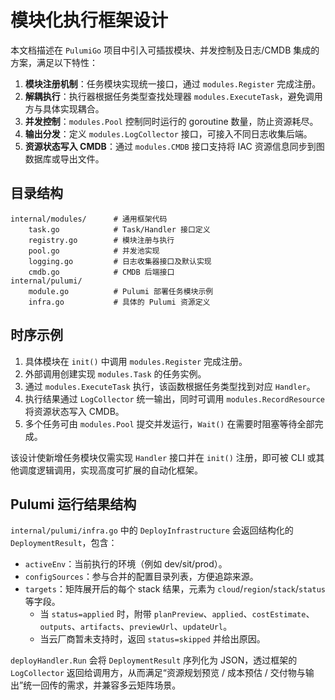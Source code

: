 # 模块化执行框架设计

本文档描述在 `PulumiGo` 项目中引入可插拔模块、并发控制及日志/CMDB 集成的方案，满足以下特性：

1. **模块注册机制**：任务模块实现统一接口，通过 `modules.Register` 完成注册。
2. **解耦执行**：执行器根据任务类型查找处理器 `modules.ExecuteTask`，避免调用方与具体实现耦合。
3. **并发控制**：`modules.Pool` 控制同时运行的 goroutine 数量，防止资源耗尽。
4. **输出分发**：定义 `modules.LogCollector` 接口，可接入不同日志收集后端。
5. **资源状态写入 CMDB**：通过 `modules.CMDB` 接口支持将 IAC 资源信息同步到图数据库或导出文件。

## 目录结构

```
internal/modules/      # 通用框架代码
    task.go            # Task/Handler 接口定义
    registry.go        # 模块注册与执行
    pool.go            # 并发池实现
    logging.go         # 日志收集器接口及默认实现
    cmdb.go            # CMDB 后端接口
internal/pulumi/
    module.go          # Pulumi 部署任务模块示例
    infra.go           # 具体的 Pulumi 资源定义
```

## 时序示例

1. 具体模块在 `init()` 中调用 `modules.Register` 完成注册。
2. 外部调用创建实现 `modules.Task` 的任务实例。
3. 通过 `modules.ExecuteTask` 执行，该函数根据任务类型找到对应 `Handler`。
4. 执行结果通过 `LogCollector` 统一输出，同时可调用 `modules.RecordResource` 将资源状态写入 CMDB。
5. 多个任务可由 `modules.Pool` 提交并发运行，`Wait()` 在需要时阻塞等待全部完成。

该设计使新增任务模块仅需实现 `Handler` 接口并在 `init()` 注册，即可被 CLI 或其他调度逻辑调用，实现高度可扩展的自动化框架。

## Pulumi 运行结果结构

`internal/pulumi/infra.go` 中的 `DeployInfrastructure` 会返回结构化的 `DeploymentResult`，包含：

- `activeEnv`：当前执行的环境（例如 dev/sit/prod）。
- `configSources`：参与合并的配置目录列表，方便追踪来源。
- `targets`：矩阵展开后的每个 stack 结果，元素为 `cloud`/`region`/`stack`/`status` 等字段。
  - 当 `status=applied` 时，附带 `planPreview`、`applied`、`costEstimate`、`outputs`、`artifacts`、`previewUrl`、`updateUrl`。
  - 当云厂商暂未支持时，返回 `status=skipped` 并给出原因。

`deployHandler.Run` 会将 `DeploymentResult` 序列化为 JSON，透过框架的 `LogCollector` 返回给调用方，从而满足“资源规划预览 / 成本预估 / 交付物与输出”统一回传的需求，并兼容多云矩阵场景。

